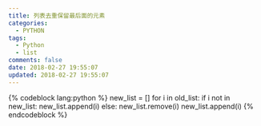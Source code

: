 ```yaml
---
title: 列表去重保留最后面的元素
categories:
  - PYTHON
tags:
  - Python
  - list
comments: false
date: 2018-02-27 19:55:07
updated: 2018-02-27 19:55:07
---
```

{% codeblock lang:python %}
new_list = []
for i in old_list:
    if i not in new_list:
        new_list.append(i)
    else:
        new_list.remove(i)
        new_list.append(i)
{% endcodeblock %}